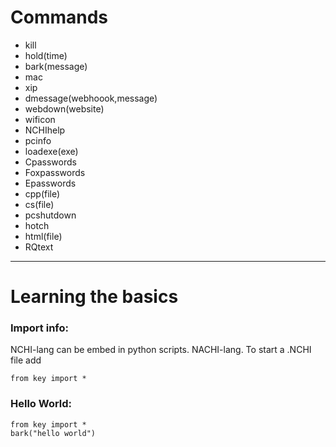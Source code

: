 # Commands
- kill
- hold(time)
- bark(message)
- mac
- xip
- dmessage(webhoook,message)
- webdown(website)
- wificon
- NCHIhelp
- pcinfo
- loadexe(exe)
- Cpasswords
- Foxpasswords
- Epasswords
- cpp(file)
- cs(file)
- pcshutdown
- hotch
- html(file)
- RQtext
-----------------------
# Learning the basics 
### Import info:
NCHI-lang can be embed in python scripts. NACHI-lang. To start a .NCHI file add 
```
from key import *
```
### Hello World:
```
from key import *
bark("hello world")
```

